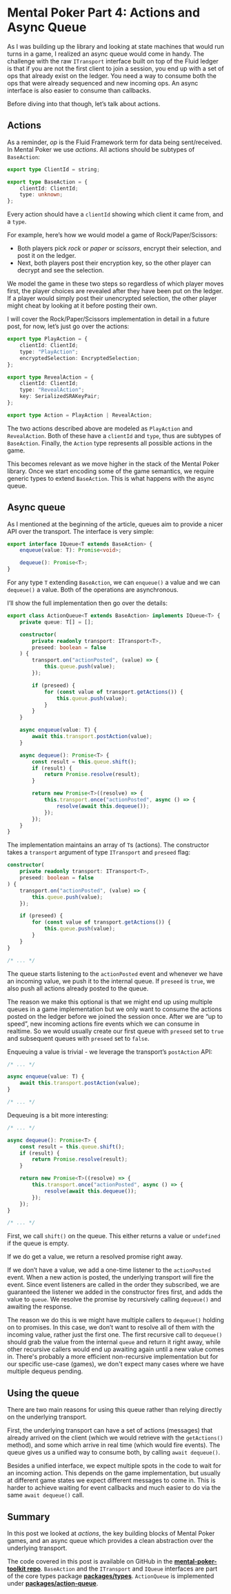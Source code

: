 # Mental Poker Part 4: Actions and Async Queue

As I was building up the library and looking at state machines that would run
turns in a game, I realized an async queue would come in handy. The challenge
with the raw `ITransport` interface built on top of the Fluid ledger is that if
you are not the first client to join a session, you end up with a set of ops
that already exist on the ledger. You need a way to consume both the ops that
were already sequenced and new incoming ops. An async interface is also easier
to consume than callbacks.

Before diving into that though, let’s talk about actions.

## Actions

As a reminder, *op* is the Fluid Framework term for data being sent/received. In
Mental Poker we use *actions*. All actions should be subtypes of `BaseAction`:

```typescript
export type ClientId = string;

export type BaseAction = {
    clientId: ClientId;
    type: unknown;
};
```

Every action should have a `clientId` showing which client it came from, and a
`type`.

For example, here’s how we would model a game of Rock/Paper/Scissors:

* Both players pick *rock* or *paper* or *scissors*, encrypt their selection,
  and post it on the ledger.
* Next, both players post their encryption key, so the other player can decrypt
  and see the selection.

We model the game in these two steps so regardless of which player moves first,
the player choices are revealed after they have been put on the ledger. If a
player would simply post their unencrypted selection, the other player might
cheat by looking at it before posting their own.

I will cover the Rock/Paper/Scissors implementation in detail in a future post,
for now, let’s just go over the actions:

```typescript
export type PlayAction = {
    clientId: ClientId;
    type: "PlayAction";
    encryptedSelection: EncryptedSelection;
};

export type RevealAction = {
    clientId: ClientId;
    type: "RevealAction";
    key: SerializedSRAKeyPair;
};

export type Action = PlayAction | RevealAction;
```

The two actions described above are modeled as `PlayAction` and `RevealAction`.
Both of these have a `clientId` and `type`, thus are subtypes of `BaseAction`.
Finally, the `Action` type represents all possible actions in the game.

This becomes relevant as we move higher in the stack of the Mental Poker
library. Once we start encoding some of the game semantics, we require generic
types to extend `BaseAction`. This is what happens with the async queue.

## Async queue

As I mentioned at the beginning of the article, queues aim to provide a nicer
API over the transport. The interface is very simple:

```typescript
export interface IQueue<T extends BaseAction> {
    enqueue(value: T): Promise<void>;

    dequeue(): Promise<T>;
}
```

For any type `T` extending `BaseAction`, we can `enqueue()`  a value and we can
`dequeue()` a value. Both of the operations are asynchronous.

I’ll show the full implementation then go over the details:

```typescript
export class ActionQueue<T extends BaseAction> implements IQueue<T> {
    private queue: T[] = [];

    constructor(
        private readonly transport: ITransport<T>,
        preseed: boolean = false
    ) {
        transport.on("actionPosted", (value) => {
            this.queue.push(value);
        });

        if (preseed) {
            for (const value of transport.getActions()) {
                this.queue.push(value);
            }
        }
    }

    async enqueue(value: T) {
        await this.transport.postAction(value);
    }

    async dequeue(): Promise<T> {
        const result = this.queue.shift();
        if (result) {
            return Promise.resolve(result);
        }

        return new Promise<T>((resolve) => {
            this.transport.once("actionPosted", async () => {
                resolve(await this.dequeue());
            });
        });
    }
}
```

The implementation maintains an array of `T`s (actions). The constructor takes a
`transport` argument of type `ITransport` and `preseed` flag:

```typescript
constructor(
    private readonly transport: ITransport<T>,
    preseed: boolean = false
) {
    transport.on("actionPosted", (value) => {
        this.queue.push(value);
    });

    if (preseed) {
        for (const value of transport.getActions()) {
            this.queue.push(value);
        }
    }
}

/* ... */
```

The queue starts listening to the `actionPosted` event and whenever we have an
incoming value, we push it to the internal queue. If `preseed` is `true`, we
also push all actions already posted to the queue.

The reason we make this optional is that we might end up using multiple queues
in a game implementation but we only want to consume the actions posted on the
ledger before we joined the session once. After we are “up to speed”, new
incoming actions fire events which we can consume in realtime. So we would
usually create our first queue with `preseed` set to `true` and subsequent
queues with `preseed` set to `false`.

Enqueuing a value is trivial - we leverage the transport’s `postAction` API:

```typescript
/* ... */

async enqueue(value: T) {
    await this.transport.postAction(value);
}

/* ... */
```

Dequeuing is a bit more interesting:

```typescript
/* ... */

async dequeue(): Promise<T> {
    const result = this.queue.shift();
    if (result) {
        return Promise.resolve(result);
    }

    return new Promise<T>((resolve) => {
        this.transport.once("actionPosted", async () => {
            resolve(await this.dequeue());
        });
    });
}

/* ... */
```

First, we call `shift()` on the queue. This either returns a value or
`undefined` if the queue is empty.

If we do get a value, we return a resolved promise right away.

If we don’t have a value, we add a one-time listener to the `actionPosted`
event. When a new action is posted, the underlying transport will fire the
event. Since event listeners are called in the order they subscribed, we are
guaranteed the listener we added in the constructor fires first, and adds the
value to `queue`. We resolve the promise by recursively calling `dequeue()` and
awaiting the response.

The reason we do this is we might have multiple callers to `dequeue()` holding
on to promises. In this case, we don’t want to resolve all of them with the
incoming value, rather just the first one. The first recursive call to
`dequeue()` should grab the value from the internal `queue` and return it right
away, while other recursive callers would end up awaiting again until a new
value comes in. There's probably a more efficient non-recursive implementation
but for our specific use-case (games), we don't expect many cases where we have
multiple dequeus pending.

## Using the queue

There are two main reasons for using this queue rather than relying directly on
the underlying transport.

First, the underlying transport can have a set of actions (messages) that
already arrived on the client (which we would retrieve with the `getActions()`
method), and some which arrive in real time (which would fire events). The
queue gives us a unified way to consume both, by calling `await dequeue()`.

Besides a unified interface, we expect multiple spots in the code to wait for
an incoming action. This depends on the game implementation, but usually at
different game states we expect different messages to come in. This is harder
to achieve waiting for event callbacks and much easier to do via the same
`await dequeue()` call.

## Summary

In this post we looked at *actions*, the key building blocks of Mental Poker
games, and an async queue which provides a clean abstraction over the underlying
transport.

The code covered in this post is available on GitHub in
the **[mental-poker-toolkit repo](https://github.com/vladris/mental-poker-toolkit/)**.
`BaseAction` and the `ITransport` and `IQueue` interfaces are part of the core
types package **[packages/types](https://github.com/vladris/mental-poker-toolkit/tree/main/packages/types)**.
`ActionQueue` is implemented under **[packages/action-queue](https://github.com/vladris/mental-poker-toolkit/tree/main/packages/action-queue)**.
